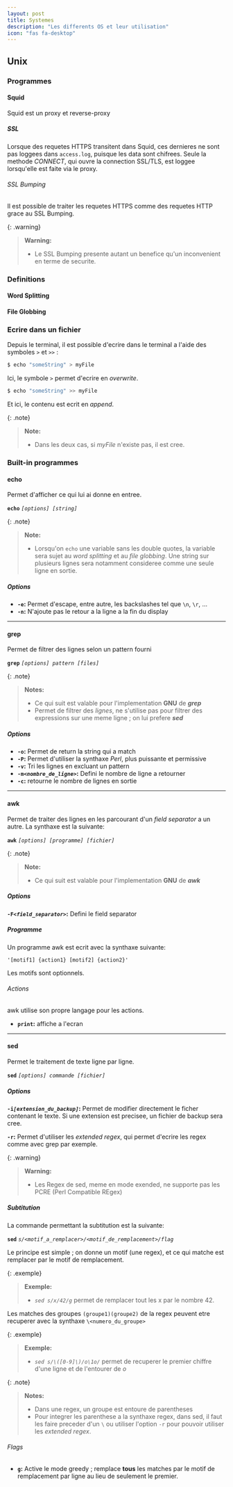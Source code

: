 ```yaml
---
layout: post
title: Systemes
description: "Les differents OS et leur utilisation"
icon: "fas fa-desktop"
---
```


## Unix
### Programmes
#### Squid
Squid est un proxy et reverse-proxy

##### SSL
Lorsque des requetes HTTPS transitent dans Squid, ces dernieres ne sont pas loggees dans `access.log`, puisque les data sont chifrees.
Seule la methode *CONNECT*, qui ouvre la connection SSL/TLS, est loggee lorsqu'elle est faite via le proxy.

###### SSL Bumping
Il est possible de traiter les requetes HTTPS comme des requetes HTTP grace au SSL Bumping.

{: .warning}
> **Warning:**
> 
> - Le SSL Bumping presente autant un benefice qu'un inconvenient en terme de securite.

### Definitions
#### Word Splitting

#### File Globbing

### Ecrire dans un fichier
Depuis le terminal, il est possible d'ecrire dans le terminal a l'aide des symboles `>` et `>>` :
```bash
$ echo "someString" > myFile
```

Ici, le symbole `>` permet d'ecrire en *overwrite*.
```bash
$ echo "someString" >> myFile
```

Et ici, le contenu est ecrit en *append*.

{: .note}
> **Note:**
> 
> - Dans les deux cas, si *myFile* n'existe pas, il est cree.

### Built-in programmes
#### echo
Permet d'afficher ce qui lui ai donne en entree.

**`echo`** *`[options] [string]`*

{: .note}
> **Note:**
> 
> - Lorsqu'on `echo` une variable sans les double quotes, la variable sera sujet au *word splitting* et au *file globbing*. Une string sur plusieurs lignes sera notamment consideree comme une seule ligne en sortie.

##### Options
- **`-e`:** Permet d'escape, entre autre, les backslashes tel que `\n`, `\r`, ... 
- **`-n`:** N'ajoute pas le retour a la ligne a la fin du display 

***

#### grep

Permet de filtrer des lignes selon un pattern fourni

**`grep`** *`[options] pattern [files]`*

{: .note}
> **Notes:**
>
> - Ce qui suit est valable pour l'implementation **GNU** de ***grep***
> - Permet de filtrer des *lignes*, ne s'utilise pas pour filtrer des expressions sur une meme ligne ; on lui prefere ***sed***

##### Options
- **`-o`:** Permet de return la string qui a match
- **`-P`:** Permet d'utiliser la synthaxe *Perl*, plus puissante et permissive
- **`-v`:** Tri les lignes en excluant un pattern
- **`-m`*`<nombre_de_ligne>`*:** Defini le nombre de ligne a retourner
- **`-c`:** retourne le nombre de lignes en sortie

***

#### awk

Permet de traiter des lignes en les parcourant d'un *field separator* a un autre. La synthaxe est la suivante:

**`awk`** *`[options] [programme] [fichier]`*

{: .note}
> **Note:**
> 
> - Ce qui suit est valable pour l'implementation **GNU** de ***awk***

##### Options
**`-F`*`<field_separator>`*:** Defini le field separator

##### Programme
Un programme awk est ecrit avec la synthaxe suivante:

`'[motif1] {action1} [motif2] {action2}'`

Les motifs sont optionnels.

###### Actions
awk utilise son propre langage pour les actions.

- **`print`:** affiche a l'ecran

***

#### sed
Permet le traitement de texte ligne par ligne.

**`sed`** *`[options] commande [fichier]`*

##### Options
**`-i`*`[extension_du_backup]`*:** Permet de modifier directement le ficher contenant le texte. Si une extension est precisee, un fichier de backup sera cree.

**`-r`:** Permet d'utiliser les *extended regex*, qui permet d'ecrire les regex comme avec grep par exemple.

{: .warning}
> **Warning:**
> 
> - Les Regex de sed, meme en mode exended, ne supporte pas les PCRE (Perl Compatible REgex)

##### Subtitution
La commande permettant la subtitution est la suivante:

**`sed`** *`s/<motif_a_remplacer>/<motif_de_remplacement>/flag`*

Le principe est simple ; on donne un motif (une regex), et ce qui matche est remplacer par le motif de remplacement.

{: .exemple}
> **Exemple:**
> 
> - *`sed s/x/42/g`* permet de remplacer tout les x par le nombre 42.

Les matches des groupes `(groupe1)(groupe2)` de la regex peuvent etre recuperer avec la synthaxe `\<numero_du_groupe>`

{: .exemple}
> **Exemple:**
> 
> - *`sed s/\([0-9]\)/o\1o/`* permet de recuperer le premier chiffre d'une ligne et de l'entourer de *o*

{: .note}
> **Notes:**
> 
> - Dans une regex, un groupe est entoure de parentheses
> - Pour integrer les parenthese a la synthaxe regex, dans sed, il faut les faire preceder d'un `\` ou utiliser l'option `-r` pour pouvoir utiliser les *extended regex*.

###### Flags
- **`g`:** Active le mode greedy ; remplace **tous** les matches par le motif de remplacement par ligne au lieu de seulement le premier.
